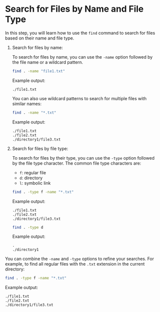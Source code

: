 # Search for Files by Name and File Type

In this step, you will learn how to use the `find` command to search for files based on their name and file type.

1. Search for files by name:

   To search for files by name, you can use the `-name` option followed by the file name or a wildcard pattern.

   ```bash
   find . -name "file1.txt"
   ```

   Example output:

   ```
   ./file1.txt
   ```

   You can also use wildcard patterns to search for multiple files with similar names:

   ```bash
   find . -name "*.txt"
   ```

   Example output:

   ```
   ./file1.txt
   ./file2.txt
   ./directory1/file3.txt
   ```

2. Search for files by file type:

   To search for files by their type, you can use the `-type` option followed by the file type character. The common file type characters are:

   - `f`: regular file
   - `d`: directory
   - `l`: symbolic link

   ```bash
   find . -type f -name "*.txt"
   ```

   Example output:

   ```
   ./file1.txt
   ./file2.txt
   ./directory1/file3.txt
   ```

   ```bash
   find . -type d
   ```

   Example output:

   ```
   .
   ./directory1
   ```

You can combine the `-name` and `-type` options to refine your searches. For example, to find all regular files with the `.txt` extension in the current directory:

```bash
find . -type f -name "*.txt"
```

Example output:

```
./file1.txt
./file2.txt
./directory1/file3.txt
```
